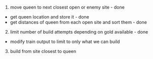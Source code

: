 1.  move queen to next closest open or enemy site - done 
  - get queen location and store it - done 
  - get distances of queen from each open site and sort them - done 
2.  limit number of build attempts depending on gold available - done 
  - modify train output to limit to only what we can build 
3.  build from site closest to queen 